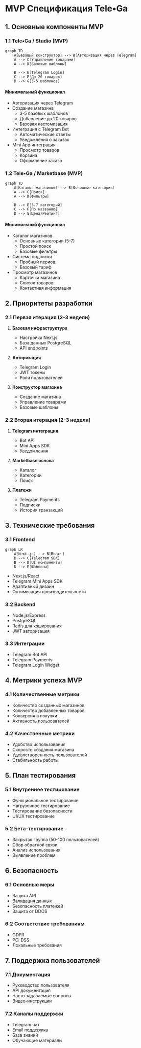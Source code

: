 # MVP Спецификация Tele•Ga

## 1. Основные компоненты MVP

### 1.1 Tele•Ga / Studio (MVP)
```mermaid
graph TD
    A[Базовый конструктор] --> B[Авторизация через Telegram]
    A --> C[Управление товарами]
    A --> D[Базовые шаблоны]
    
    B --> E[Telegram Login]
    C --> F[До 20 товаров]
    D --> G[3-5 шаблонов]
```

#### Минимальный функционал
- Авторизация через Telegram
- Создание магазина
  - 3-5 базовых шаблонов
  - Добавление до 20 товаров
  - Базовая кастомизация
- Интеграция с Telegram Bot
  - Автоматические ответы
  - Уведомления о заказах
- Mini App интеграция
  - Просмотр товаров
  - Корзина
  - Оформление заказа

### 1.2 Tele•Ga / Marketbase (MVP)
```mermaid
graph TD
    A[Каталог магазинов] --> B[Основные категории]
    A --> C[Поиск]
    A --> D[Фильтры]
    
    B --> E[5-7 категорий]
    C --> F[По названию]
    D --> G[Цена/Рейтинг]
```

#### Минимальный функционал
- Каталог магазинов
  - Основные категории (5-7)
  - Простой поиск
  - Базовые фильтры
- Система подписки
  - Пробный период
  - Базовый тариф
- Просмотр магазинов
  - Карточка магазина
  - Список товаров
  - Контактная информация

## 2. Приоритеты разработки

### 2.1 Первая итерация (2-3 недели)
1. **Базовая инфраструктура**
   - Настройка Next.js
   - База данных PostgreSQL
   - API endpoints

2. **Авторизация**
   - Telegram Login
   - JWT токены
   - Роли пользователей

3. **Конструктор магазина**
   - Создание магазина
   - Управление товарами
   - Базовые шаблоны

### 2.2 Вторая итерация (2-3 недели)
1. **Telegram интеграция**
   - Bot API
   - Mini Apps SDK
   - Уведомления

2. **Marketbase основа**
   - Каталог
   - Категории
   - Поиск

3. **Платежи**
   - Telegram Payments
   - Подписки
   - История транзакций

## 3. Технические требования

### 3.1 Frontend
```mermaid
graph LR
    A[Next.js] --> B[React]
    B --> C[Telegram SDK]
    B --> D[UI компоненты]
    D --> E[Шаблоны]
```

- Next.js/React
- Telegram Mini Apps SDK
- Адаптивный дизайн
- Оптимизация производительности

### 3.2 Backend
- Node.js/Express
- PostgreSQL
- Redis для кэширования
- JWT авторизация

### 3.3 Интеграции
- Telegram Bot API
- Telegram Payments
- Telegram Login Widget

## 4. Метрики успеха MVP

### 4.1 Количественные метрики
- Количество созданных магазинов
- Количество добавленных товаров
- Конверсия в покупки
- Активность пользователей

### 4.2 Качественные метрики
- Удобство использования
- Скорость создания магазина
- Удовлетворенность пользователей
- Стабильность работы

## 5. План тестирования

### 5.1 Внутреннее тестирование
- Функциональное тестирование
- Нагрузочное тестирование
- Тестирование безопасности
- UI/UX тестирование

### 5.2 Бета-тестирование
- Закрытая группа (50-100 пользователей)
- Сбор обратной связи
- Анализ использования
- Выявление проблем

## 6. Безопасность

### 6.1 Основные меры
- Защита API
- Валидация данных
- Безопасность платежей
- Защита от DDOS

### 6.2 Соответствие требованиям
- GDPR
- PCI DSS
- Локальные требования

## 7. Поддержка пользователей

### 7.1 Документация
- Руководство пользователя
- API документация
- Часто задаваемые вопросы
- Видео-инструкции

### 7.2 Каналы поддержки
- Telegram чат
- Email поддержка
- База знаний
- Обучающие материалы 